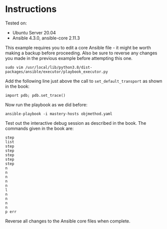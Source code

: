 # Instructions

Tested on:
- Ubuntu Server 20.04
- Ansible 4.3.0, ansible-core 2.11.3

This example requires you to edit a core Ansible file - it might be worth making a backup before proceeding. Also be sure to reverse any changes you made in the previous example before attempting this one.

    sudo vim /usr/local/lib/python3.8/dist-packages/ansible/executor/playbook_executor.py

Add the following line just above the call to `set_default_transport` as shown in the book:

    import pdb; pdb.set_trace()

Now run the playbook as we did before:

    ansible-playbook -i mastery-hosts objmethod.yaml

Test out the interactive debug session as described in the book. The commands given in the book are:

    step
    list
    step
    step
    step
    step
    step
    n
    n
    n
    n
    n
    l
    n
    n
    n
    n
    p err

Reverse all changes to the Ansible core files when complete.
